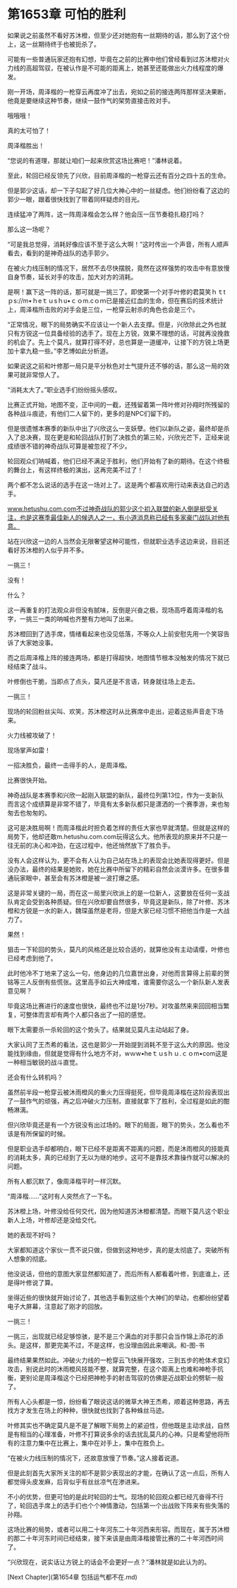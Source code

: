 # 第1653章 可怕的胜利

如果说之前虽然不看好苏沐橙，但至少还对她抱有一丝期待的话，那么到了这个份上，这一丝期待终于也被扼杀了。

可能有一些普通玩家还抱有幻想，毕竟在之前的比赛中他们曾经看到过苏沐橙对火力线的高超驾驭，在被认作是不可能的距离上，她甚至还能做出火力线程度的爆发。

刚一开场，周泽楷的一枪穿云再度冲了出去，宛如之前的接连两阵那样坚决果断，他竟是要继续这种节奏，继续一鼓作气的架势直接击败对手。

哦哦哦！

真的太可怕了！

周泽楷胜出！

“您说的有道理，那就让咱们一起来欣赏这场比赛吧！”潘林说着。

至此，轮回已经反领先了兴欣，目前周泽楷的一枪穿云还有百分之四十五的生命。

但是郭少这话，却一下子勾起了好几位大神心中的一丝疑虑。他们纷纷看了这边的郭少一眼，跟着很快找到了带着同样疑虑的目光。

连续猛冲了两阵，这一阵周泽楷会怎么样？他会压一压节奏稳扎稳打吗？

那么这一场呢？

“可是我总觉得，消耗好像应该不至于这么大啊！”这时传出一个声音，所有人顺声看去，看到的是神奇战队的选手郭少。

在被火力线压制的情况下，居然不去尽快摆脱，竟然在这样强势的攻击中有意放慢自身节奏，延长对手的攻击，加大对方的消耗。

是啊！赢下这一阵的话，那可就是一挑三了。即使第一个对手叶修的君莫笑ｈｔtｐs://m•ｈeｔｕsｈu•ｃｏm.cｏｍ已是接近红血的生命，但在赛后的技术统计上，周泽楷所击败的对手会是三位，一枪穿云射杀的角色也会是三个。

“正常情况，眼下的局势确实不应该让一个新人去支撑。但是，兴欣除此之外也就只有方锐这一位具备经验的选手了。现在上方锐，效果不理想的话，可就再没挽救的机会了。先上个莫凡，就算打得不好，总也算是一道缓冲，让接下的方锐上场更加十拿九稳一些。”李艺博如此分析道。

如果说这之前和叶修那一局只是平分秋色对士气提升还不够的话，那么这一局的效果可就非常惊人了。

“消耗太大了。”职业选手们纷纷摇头感叹。

比赛正式开始，地图不变，正中间的一截，还残留着第一阵叶修对孙翔时所残留的各种战斗痕迹，有他们二人留下的，更多的是NPC们留下的。

但是很遗憾本赛季的新队中出了兴欣这么一支妖孽。他们以新队之姿，最终却是杀入了总决赛，现在更是和轮回战队打到了决胜负的第三轮，兴欣光芒下，正经来说成绩很不错的神奇战队可算是被忽视了不少。

轮回观众们呐喊着，他们已经不满足于胜利，他们开始有了新的期待。在这个终极的舞台上，有这样终极的演出，这再完美不过了！

两个都不怎么说话的选手在这一场对上了。这是两个都喜欢用行动来表达自己的选手。

www.hetushu.com.com不过神奇战队的郭少这个初入联盟的新人倒是挺受关注，也是这赛季最佳新人的候选人之一，有小道消息称已经有多家豪门战队对他有意。

站在兴欣这一边的人当然会无限奢望这种可能性，但就职业选手这边来说，目前还看好苏沐橙的人似乎并不多。

一挑三！

没有！

什么？

这一再重复的打法观众非但没有腻味，反倒是兴奋之极，现场高呼着周泽楷的名字，一挑三一类的呐喊也齐整有力地叫了出来。

苏沐橙回到了选手席，情绪看起来也没见低落，不等众人上前安慰先用一个笑容告诉了大家她没事。

而之后周泽楷上阵的接连两场，都是打得超快，地图情节根本没触发的情况下就已经结束了战斗。

叶修倒也干脆，当即点了点头，莫凡还是不言语，转身就往场上走去。

一挑三！

现场的轮回粉丝尖叫、欢笑，苏沐橙这时从比赛席中走出，迎着这些声音走下场来。

火力线被攻破了！

现场掌声如雷！

一招决胜负，最终一击得手的人，是周泽楷。

比赛很快开始。

神奇战队是本赛季和兴欣一起刚入联盟的新队，最终位列第13位，作为一支新队而言这个成绩算是非常不错了，毕竟有太多新队都只是潇洒的一个赛季游，来也匆匆去也匆匆的。

这可是决胜局啊！而周泽楷此时担负着怎样的责任大家也早就清楚。但就是这样的局势下，他却还敢m.hetushu.com.com玩得这么大。他所表现的原来并不只是一往无前的决心和冲劲，在这过程中，他还悄然放下了胜负手。

没有人会这样认为，更不会有人认为自己站在场上的表现会比她表现得更好。但是没办法，最终的结果是她败，她在比赛中所留下的精彩自然会淡漠许多。在很多普通玩家眼中，甚至会有苏沐橙是被一波打爆之感。

这是非常关键的一局，而在这一局里兴欣派上的是一位新人，这要放在任何一支战队肯定会受到各种质疑。但在兴欣却要自然很多，毕竟这是新队，除了叶修、苏沐橙和方锐是一水的新人，魏琛虽然是老将，但是大家已经习惯不把他当作是一大战力了。

果然！

狙击一下轮回的势头，莫凡的风格还是比较合适的，就算他没有主动请缨，叶修也已经考虑到他了。

此时他冷不丁地来了这么一句，他身边的几位嘉世出身，对他而言算得上前辈的贺铭等三人反倒有些慌张。这里高手如云大神成堆，谁需要你这么一个新队新人发表意见啊？

毕竟这场比赛进行的速度也很快，最终也不过是1分7秒。对攻虽然来来回回相当繁复，可整体而言却有两个人都只各出了一招的感觉。

眼下太需要杀一杀轮回的这个势头了。结果就见莫凡主动站起了身。

大家认同了王杰希的看法，这也是郭少一开始提到消耗不至于这么大的原因。他没能找到缘由，但就是觉得有什么地方不对，wｗw•heｔｕsｈｕ.ｃｏm•com这是一种相当敏锐的战斗直觉。

还会有什么转机吗？

虽然前半段一枪穿云被沐雨橙风的重火力压得挺死，但毕竟周泽楷在这阶段表现出了一鼓作气的顽强，再之后冲破火力压制，直接就拿下了胜利，全过程是如此的酣畅淋漓。

但兴欣毕竟还是有一个方锐没有出过场的。眼下的局面，眼下的势头，怎么看也不该是有所保留的时候。

但是职业选手却都明白，眼下已经不是距离不距离的问题，而是沐雨橙风的技能真的消耗太多，真的已经到了无以为继的地步。这可不是靠技术靠操作就可以解决的问题。

所有人都沉默了，像周泽楷平时一样沉默。

“周泽楷……”这时有人突然点了一下名。

苏沐橙上场，叶修没给任何交代，因为他知道苏沐橙都清楚。而眼下莫凡这个职业新人上场，叶修却还是没给交代。

她的表现不好吗？

大家都知道这个家伙一贯不说只做，但做到这种地步，真的是太彻底了。突破所有人想象的彻底。

他没说话，但他的意图大家显然都知道了，而后所有人都看着叶修，到底谁上，还是得叶修说了算。

坐得近些的很快就开始讨论了，其他选手看到这些个大神们的举动，也都纷纷望着电子大屏幕，注意起了刚才的回放。

一挑三！

一挑三，出现就已经足够惊骇，是不是三个满血的对手那只会当作锦上添花的添头。是这样，那更完美不过，不是这样，也没理由因此来嘲讽。和-图-书

最终结果果然如此。冲破火力线的一枪穿云飞快展开强攻，三到五步的枪体术变幻攻击，别说此时的沐雨橙风技能不整，就算完整，在这个距离上也难和神枪手抗衡，更别论是周泽楷这个已经把神枪手的射击驾驭的仿佛是近战职业的劈斩一般了。

所有人心头都是一惊，纷纷看了眼说这话的微草大神王杰希，顺着这种思路，再去找方才发生在场上的种种，很快就也找到了各种蛛丝马迹。

叶修其实也不确定莫凡是不是了解眼下局势上的紧迫性，但他既是主动求战，自然是有相当的心理准备，叶修不打算说多余的话去扰乱莫凡的心神。只是希望他将所有的注意力集中在比赛上，集中在对手上，集中在胜负上。

“在被火力线压制的情况下，还故意放慢了节奏。”这人接着说道。

但是此刻首先大家所关注的却不是郭少表现出的才能，在确认了这一点后，所有人都觉得头皮发麻，后背似乎有丝丝凉气在渗进来。

不小的优势，但更可怕的是此时轮回的士气。现场的轮回观众都已经亢奋得不行了，轮回选手席上的选手们也个个神情激动，包括第一个出战败下阵来有些失落的孙翔。

这场比赛的局势，或者可以用二十年河东二十年河西来形容。而现在，属于苏沐橙的那二十年河东时间已经结束，接下来该是由周泽楷接管比赛的二十年河西时间了。

“兴欣现在，说实话让方锐上的话会不会更好一点？”潘林就是如此认为的。



[Next Chapter](第1654章 包括运气都不在.md)